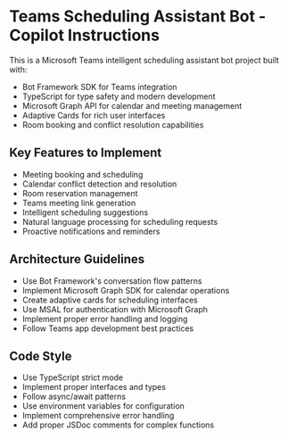 <!-- Use this file to provide workspace-specific custom instructions to Copilot. For more details, visit https://code.visualstudio.com/docs/copilot/copilot-customization#_use-a-githubcopilotinstructionsmd-file -->

# Teams Scheduling Assistant Bot - Copilot Instructions

This is a Microsoft Teams intelligent scheduling assistant bot project built with:
- Bot Framework SDK for Teams integration
- TypeScript for type safety and modern development
- Microsoft Graph API for calendar and meeting management
- Adaptive Cards for rich user interfaces
- Room booking and conflict resolution capabilities

## Key Features to Implement
- Meeting booking and scheduling
- Calendar conflict detection and resolution
- Room reservation management
- Teams meeting link generation
- Intelligent scheduling suggestions
- Natural language processing for scheduling requests
- Proactive notifications and reminders

## Architecture Guidelines
- Use Bot Framework's conversation flow patterns
- Implement Microsoft Graph SDK for calendar operations
- Create adaptive cards for scheduling interfaces
- Use MSAL for authentication with Microsoft Graph
- Implement proper error handling and logging
- Follow Teams app development best practices

## Code Style
- Use TypeScript strict mode
- Implement proper interfaces and types
- Follow async/await patterns
- Use environment variables for configuration
- Implement comprehensive error handling
- Add proper JSDoc comments for complex functions
